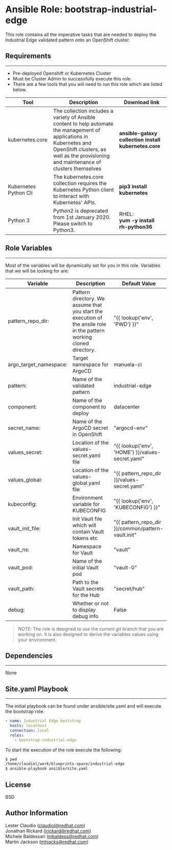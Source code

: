 # Ansible Role: bootstrap-industrial-edge

This role contains all the imperative tasks that are needed to deploy
the Industrial Edge validated pattern onto an OpenShift cluster.

## Requirements
------------

* Pre-deployed Openshift or Kubernetes Cluster
* Must be Cluster Admin to successfully execute this role.
* There are a few tools that you will need to run this role which are listed below.  

| Tool | Description | Download link |
| ----------- | ----------- | ----------- |
| kubernetes.core | The collection includes a variety of Ansible content to help automate the management of applications in Kubernetes and OpenShift clusters, as well as the provisioning and maintenance of clusters themselves | **ansible-galaxy collection install kubernetes.core** |
| Kubernetes Python Cli | The kubernetes.core collection requires the Kubernetes Python client to interact with Kubernetes' APIs. | **pip3 install kubernetes** |
| Python 3 | Python2 is deprecated from 1st January 2020. Please switch to Python3. | RHEL: <br> **yum -y install rh-python36** |


## Role Variables
------------

Most of the variables will be dynamically set for you in this role. Variables that we will be looking for are:

| Variable | Description | Default Value |
| --------- | ---------- | ---------- |
| pattern_repo_dir:  | Pattern directory.  We assume that you start the execution of the ansile role in the pattern working cloned directory. |  "{{ lookup('env', 'PWD') }}" |
| argo_target_namespace: | Target namespace for ArgoCD |manuela-ci |
| pattern: | Name of the validated pattern | industrial-edge |
| component: | Name of the component to deploy |datacenter |
| secret_name: | Name of the ArgoCD secret in OpenShift | "argocd-env" |
| values_secret: | Location of the values-secret.yaml file | "{{ lookup('env', 'HOME') }}/values-secret.yaml" |
| values_global: | Location of the values-global.yaml file | "{{ pattern_repo_dir }}/values-secret.yaml" |
| kubeconfig: | Environment variable for KUBECONFIG | "{{ lookup('env', 'KUBECONFIG') }}"|
| vault_init_file: | Init Vault file which will contain Vault tokens etc | "{{ pattern_repo_dir }}/common/pattern-vault.init"|
| vault_ns: | Namespace for Vault | "vault"|                                     
| vault_pod: | Name of the initial Vault pod | "vault-0"|           
| vault_path: | Path to the Vault secrets for the Hub | "secret/hub"|
| debug: | Whether or not to display debug info | False |

> NOTE: The role is designed to use the current *git* branch that you are working on. It is also designed to derive the variables values using your environment. 


## Dependencies
------------

None

## Site.yaml Playbook
------------

The initial playbook can be found under ansible/site.yaml and will execute the bootstrap role.

```yaml
- name: Industrial Edge bootstrap 
  hosts: localhost
  connection: local
  roles:
    - bootstrap-industrial-edge
```

To start the execution of the role execute the following:

```sh
$ pwd
/home/claudiol/work/blueprints-space/industrial-edge
$ ansible-playbook ansible/site.yaml 
```

License
-------

BSD

Author Information
------------------
Lester Claudio (claudiol@redhat.com) <br>
Jonathan Rickard (jrickard@redhat.com)<br>
Michele Baldessari (mbaldess@redhat.com)<br>
Martin Jackson (mhjacks@redhat.com)